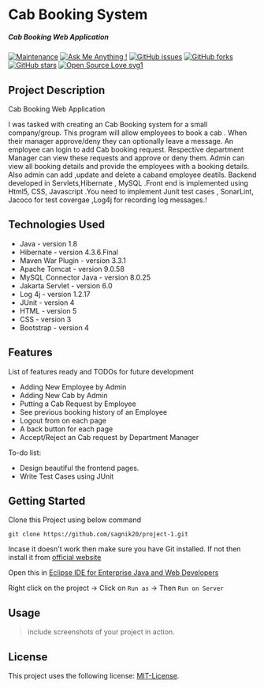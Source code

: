 # Cab Booking System
##### Cab Booking Web Application

[![Maintenance](https://img.shields.io/badge/Maintained%3F-yes-green.svg)](https://github.com/sagnik20/project-1/graphs/commit-activity) 
[![Ask Me Anything !](https://img.shields.io/badge/Ask%20me-anything-1abc9c.svg)](https://GitHub.com/sagnik20/ama) 
[![GitHub issues](https://img.shields.io/github/issues/sagnik20/project-1)](https://github.com/sagnik20/project-1/issues)
[![GitHub forks](https://img.shields.io/github/forks/sagnik20/project-1?style=social)](https://github.com/sagnik20/project-1/network) 
[![GitHub stars](https://img.shields.io/github/stars/sagnik20/project-1?style=social)](https://github.com/sagnik20/project-1/stargazers) 
[![Open Source Love svg1](https://badges.frapsoft.com/os/v1/open-source.svg?v=103)](https://github.com/ellerbrock/open-source-badges/)

## Project Description

Cab Booking Web Application

I was tasked with creating an Cab Booking system for a small company/group. This program will allow employees to book a cab . When their manager approve/deny they can optionally leave a message. An employee can login to add Cab booking request. Respective department Manager can view these requests and approve or deny them. Admin can view all booking details and provide the employees with a booking details. Also admin can add ,update and delete a caband employee deatils. Backend developed in Servlets,Hibernate , MySQL .Front end is implemented using Html5, CSS, Javascript .You need to implement Junit test cases , SonarLint, Jacoco for test covergae ,Log4j for recording log messages.!

## Technologies Used

* Java - version 1.8
* Hibernate - version 4.3.6.Final
* Maven War Plugin - version 3.3.1
* Apache Tomcat - version 9.0.58
* MySQL Connector Java - version 8.0.25
* Jakarta Servlet - version 6.0
* Log 4j - version 1.2.17
* JUnit - version 4
* HTML - version 5
* CSS - version 3
* Bootstrap - version 4


## Features

List of features ready and TODOs for future development
* Adding New Employee by Admin
* Adding New Cab by Admin
* Putting a Cab Request by Employee
* See previous booking history of an Employee
* Logout from on each page
* A back button for each page
* Accept/Reject an Cab request by Department Manager

To-do list:
* Design beautiful the frontend pages. 
* Write Test Cases using JUnit

## Getting Started
   
Clone this Project using below command

```
git clone https://github.com/sagnik20/project-1.git
```
Incase it doesn't work then make sure you have Git installed. If not then install it from [official website](https://git-scm.com/downloads)

Open this in [Eclipse IDE for Enterprise Java and Web Developers ](https://www.eclipse.org/downloads/packages/release/2021-12/r/eclipse-ide-enterprise-java-and-web-developers)

Right click on the project -> Click on `Run as` -> Then `Run on Server`

## Usage

> include screenshots of your project in action.


## License

This project uses the following license: [MIT-License](<https://github.com/sagnik20/project-1/blob/main/LICENSE>).

